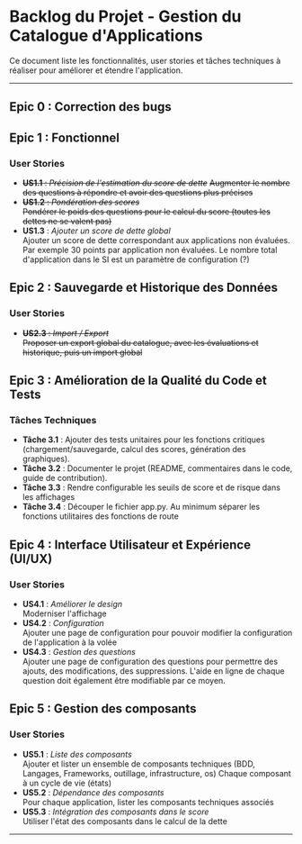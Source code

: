 # Backlog du Projet - Gestion du Catalogue d'Applications

Ce document liste les fonctionnalités, user stories et tâches techniques à réaliser pour améliorer et étendre l'application.

---

## Epic 0 : Correction des bugs 

## Epic 1 : Fonctionnel

### User Stories
- ~~**US1.1** : *Précision de l'estimation du score de dette*~~
  ~~Augmenter le nombre des questions à répondre et avoir des questions plus précises~~
- ~~**US1.2** : *Pondération des scores*~~  
  ~~Pondérer le poids des questions pour le calcul du score (toutes les dettes ne se valent pas)~~
- **US1.3** : *Ajouter un score de dette global*  
  Ajouter un score de dette correspondant aux applications non évaluées. Par exemple 30 points par application non évaluées.
  Le nombre total d'application dans le SI est un paramètre de configuration (?)

## Epic 2 : Sauvegarde et Historique des Données

### User Stories
- ~~**US2.3** : *Import / Export*~~  
  ~~Proposer un export global du catalogue, avec les évaluations et historique, puis un import global~~

## Epic 3 : Amélioration de la Qualité du Code et Tests

### Tâches Techniques
- **Tâche 3.1** : Ajouter des tests unitaires pour les fonctions critiques (chargement/sauvegarde, calcul des scores, génération des graphiques).
- **Tâche 3.2** : Documenter le projet (README, commentaires dans le code, guide de contribution).
- **Tâche 3.3** : Rendre configurable les seuils de score et de risque dans les affichages
- **Tâche 3.4** : Découper le fichier app.py. Au minimum séparer les fonctions utilitaires des fonctions de route

## Epic 4 : Interface Utilisateur et Expérience (UI/UX)

### User Stories
- **US4.1** : *Améliorer le design*  
  Moderniser l'affichage
- **US4.2** : *Configuration*  
  Ajouter une page de configuration pour pouvoir modifier la configuration de l'application à la volée
- **US4.3** : *Gestion des questions*  
  Ajouter une page de configuration des questions pour permettre des ajouts, des modifications, des suppressions.
  L'aide en ligne de chaque question doit également être modifiable par ce moyen.

## Epic 5 : Gestion des composants

### User Stories
- **US5.1** : *Liste des composants*  
  Ajouter et lister un ensemble de composants techniques (BDD, Langages, Frameworks, outillage, infrastructure, os)
  Chaque composant à un cycle de vie (états)
- **US5.2** : *Dépendance des composants*  
  Pour chaque application, lister les composants techniques associés
- **US5.3** : *Intégration des composants dans le score*  
  Utiliser l'état des composants dans le calcul de la dette
  

---
